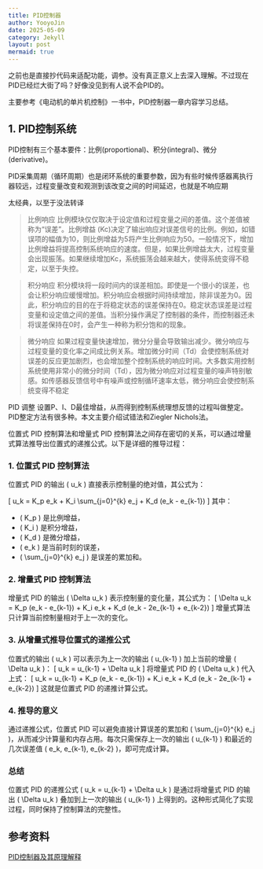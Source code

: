 ```yaml
---
title: PID控制器
author: YooyoJin
date: 2025-05-09
category: Jekyll
layout: post
mermaid: true
---
```


之前也是直接抄代码来适配功能，调参。没有真正意义上去深入理解。不过现在PID已经烂大街了吗？好像没见到有人说不会PID的。

主要参考《电动机的单片机控制》一书中，PID控制器一章内容学习总结。

## 1. PID控制系统

PID控制有三个基本要件：比例(proportional)、积分(integral)、微分(derivative)。

PID采集周期（循环周期）也是闭环系统的重要参数，因为有些时候传感器离执行器较远，过程变量改变和观测到该改变之间的时间延迟，也就是不响应期

太经典，以至于没法转译
> 比例响应
> 比例模块仅仅取决于设定值和过程变量之间的差值。这个差值被称为“误差”。比例增益 (Kc)决定了输出响应对误差信号的比例。例如，如错误项的幅值为10，则比例增益为5将产生比例响应为50。一般情况下，增加比例增益将提高控制系统响应的速度。但是，如果比例增益太大，过程变量会出现振荡。如果继续增加Kc，系统振荡会越来越大，使得系统变得不稳定，以至于失控。

> 积分响应
> 积分模块将一段时间内的误差相加。即使是一个很小的误差，也会让积分响应缓慢增加。积分响应会根据时间持续增加，除非误差为0。因此，积分响应的目的在于将稳定状态的误差保持在0。稳定状态误差是过程变量和设定值之间的差值。当积分操作满足了控制器的条件，而控制器还未将误差保持在0时，会产生一种称为积分饱和的现象。

> 微分响应
> 如果过程变量快速增加，微分分量会导致输出减少。微分响应与过程变量的变化率之间成比例关系。增加微分时间（Td）会使控制系统对误差的反应更加剧烈，也会增加整个控制系统的响应时间。大多数实用控制系统使用非常小的微分时间（Td），因为微分响应对过程变量的噪声特别敏感。如传感器反馈信号中有噪声或控制循环速率太低，微分响应会使控制系统变得不稳定


PID 调整
设置P、I、D最佳增益，从而得到控制系统理想反馈的过程叫做整定。 PID整定方法有很多种。本文主要介绍试错法和Ziegler Nichols法。

位置式 PID 控制算法和增量式 PID 控制算法之间存在密切的关系，可以通过增量式算法推导出位置式的递推公式。以下是详细的推导过程：

### 1. 位置式 PID 控制算法
位置式 PID 的输出 \( u_k \) 直接表示控制量的绝对值，其公式为：

\[
u_k = K_p e_k + K_i \sum_{j=0}^{k} e_j + K_d (e_k - e_{k-1})
\]
其中：
- \( K_p \) 是比例增益，
- \( K_i \) 是积分增益，
- \( K_d \) 是微分增益，
- \( e_k \) 是当前时刻的误差，
- \( \sum_{j=0}^{k} e_j \) 是误差的累加和。

### 2. 增量式 PID 控制算法
增量式 PID 的输出 \( \Delta u_k \) 表示控制量的变化量，其公式为：
\[
\Delta u_k = K_p (e_k - e_{k-1}) + K_i e_k + K_d (e_k - 2e_{k-1} + e_{k-2})
\]
增量式算法只计算当前控制量相对于上一次的变化。

### 3. 从增量式推导位置式的递推公式
位置式的输出 \( u_k \) 可以表示为上一次的输出 \( u_{k-1} \) 加上当前的增量 \( \Delta u_k \)：
\[
u_k = u_{k-1} + \Delta u_k
\]
将增量式 PID 的 \( \Delta u_k \) 代入上式：
\[
u_k = u_{k-1} + K_p (e_k - e_{k-1}) + K_i e_k + K_d (e_k - 2e_{k-1} + e_{k-2})
\]
这就是位置式 PID 的递推计算公式。

### 4. 推导的意义
通过递推公式，位置式 PID 可以避免直接计算误差的累加和 \( \sum_{j=0}^{k} e_j \)，从而减少计算量和内存占用。每次只需保存上一次的输出 \( u_{k-1} \) 和最近的几次误差值 \( e_k, e_{k-1}, e_{k-2} \)，即可完成计算。

### 总结
位置式 PID 的递推公式 \( u_k = u_{k-1} + \Delta u_k \) 是通过将增量式 PID 的输出 \( \Delta u_k \) 叠加到上一次的输出 \( u_{k-1} \) 上得到的。这种形式简化了实现过程，同时保持了控制算法的完整性。


## 参考资料

[PID控制器及其原理解释](https://www.ni.com/zh-cn/shop/labview/pid-theory-explained.html?srsltid=AfmBOoqWDqgwnvU19vFPLYO2AVHofH_WpVnJrkRhmNcJGRDRGauZNIqa)